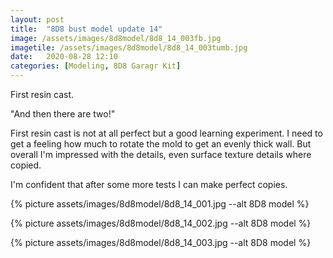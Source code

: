 ```yaml
---
layout: post
title:  "8D8 bust model update 14"
image: /assets/images/8d8model/8d8_14_003fb.jpg
imagetile: /assets/images/8d8model/8d8_14_003tumb.jpg
date:   2020-08-28 12:10
categories: [Modeling, 8D8 Garagr Kit]
---
```

First resin cast.

<!--more-->

"And then there are two!"

First resin cast is not at all perfect but a good learning experiment. I need to get a feeling how much to rotate the mold to get an evenly thick wall. But overall I'm impressed with the details, even surface texture details where copied.

I'm confident that after some more tests I can make perfect copies.

{% picture assets/images/8d8model/8d8_14_001.jpg --alt 8D8 model %}

{% picture assets/images/8d8model/8d8_14_002.jpg --alt 8D8 model %}

{% picture assets/images/8d8model/8d8_14_003.jpg --alt 8D8 model %}



